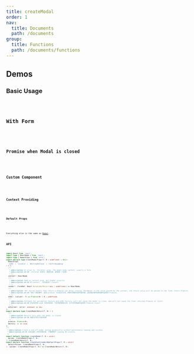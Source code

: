 ```yaml
---
title: createModal
order: 1
nav:
  title: Documents
  path: /documents
group:
  title: Functions
  path: /documents/functions
---
```


## Demos

### Basic Usage

<code title="Basic" src="./demos/basic.tsx" />

### With Form

<code
  title="With Form"
  src="./demos/with-form.tsx"
  desc="Attempts to call `Form`'s `validateFieldsReturnFormatValue` or `validateFields` method when you click Ok button, and its returned value will be passed to `onOk`. If `onOk` returns a promise, Ok button will be loading until the promise done, if rejected, the modal won't close."
/>

### Promise when Modal is closed

<code
  title="Promise"
  src="./demos/with-form-promise.tsx"
  desc="Results only when the modal is closed."
/>

### Custom Component

<code
  title="Custom Component"
  src="./demos/custom-component.tsx"
  desc="Custom Component is treated like a form."
/>

### Context Providing

<code
  title="Context Providing"
  src="./demos/context.tsx"
/>

### Default Props

<code
  title="Default Props"
  src="./demos/default-props.tsx"
  desc="You can fill some common props in advance to make your code clearer."
/>

Everything else is the same as [Modal](https://ant.design/components/modal/#header).

## API

```ts
import React from 'react';
import type { ReactNode } from 'react';
import type { ModalProps } from 'antd';
export declare type CreateModalProps<T, R = undefined> = Omit<
  ModalProps,
  'onOk' | 'visible' | 'destroyOnClose' | 'confirmLoading'
> & {
  /**
   * @description An alias to `children` prop. The modal body content, usually a form.
   * @description.zh-CN `children`的别名，弹窗内容，通常是一个表单。
   * */
  content?: ReactNode;
  /**
   * @description Same as content prop, but higher priority
   * @description.zh-CN 同 content ，优先级高于 content
   * */
  render?: (formRef: React.MutableRefObject<any | undefined>) => ReactNode;
  /**
   * @description "Ok" button events that return a Promise can delay closing. Parameter is the value passed by the content, the return value will be passed to the final return Promise.
   * @description.zh-CN “确认”按钮事件，返回 promise 可以延迟关闭。参数为弹窗内容传递的值，返回值会被传递给最终返回的 Promise。
   * */
  onOk?: (values?: T) => Promise<R> | R | undefined;
  /**
   * @description Callback for validation failure and onOk failure, will not cause the modal to close, and will not cause the final returned Promise to reject
   * @description.zh-CN 验证失败和 onOk 失败的回调，不会导致弹窗关闭，也不会导致最终返回的 Promise reject
   * */
  onFailed?: (error: unknown) => any;
};
export declare type CreateModalReturn<T, R> = {
  /**
   * @description Results only when the modal is closed.
   * @description.zh-CN 弹窗关闭时才有的结果
   */
  promise: Promise<R>;
  destory: () => void;
};
/**
 * @description Create a one-off modal dialog dynamically without maintenance loading and visible.
 * @description.zh-CN 动态创建一次性的模态框，不需要维护 loading 和 visible。
 */
export default function createModal<T, R = void>(
  params: CreateModalProps<T, R>,
): CreateModalReturn<T, R>;
export declare function createFunctionWithDefaultProps<T, R = void>(
  defaultParams: CreateModalProps<T, R>,
): (params: CreateModalProps<T, R>) => CreateModalReturn<T, R>;
```
